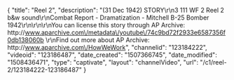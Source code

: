 {
    "title": "Reel 2",
    "description": "(31 Dec 1942) STORY\r\n3 111 WF 2 Reel 2 b&w sound\r\nCombat Report - Dramatization - Mitchell B-25 Bomber 1942\r\n\r\n\r\nYou can license this story through AP Archive: http:\/\/www.aparchive.com\/metadata\/youtube\/74c9bd72f2933e6587356f0db138060b \r\nFind out more about AP Archive: http:\/\/www.aparchive.com\/HowWeWork",
    "channelid": "123184222",
    "videoid": "123186487",
    "date_created": "1507366745",
    "date_modified": "1508436471",
    "type": "captivate",
    "layout": "channelVideo",
    "url": "\/c1\/reel-2\/123184222-123186487"
}